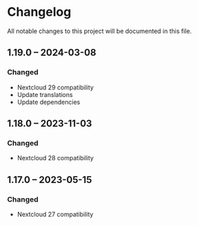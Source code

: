 <!--
 ~ SPDX-FileCopyrightText: 2019-2024 Joas Schilling <coding@schilljs.com>
 ~ SPDX-License-Identifier: AGPL-3.0-or-later
-->
# Changelog
All notable changes to this project will be documented in this file.

## 1.19.0 – 2024-03-08
### Changed
- Nextcloud 29 compatibility
- Update translations
- Update dependencies

## 1.18.0 – 2023-11-03
### Changed
- Nextcloud 28 compatibility

## 1.17.0 – 2023-05-15
### Changed
- Nextcloud 27 compatibility

